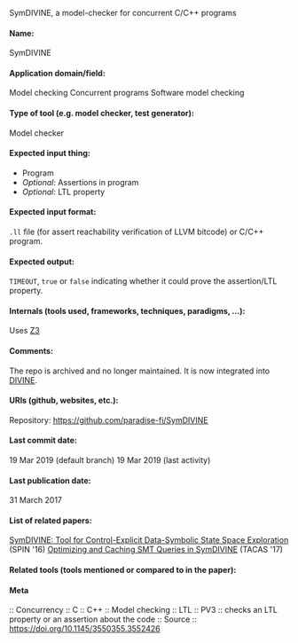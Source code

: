 SymDIVINE, a model-checker for concurrent C/C++ programs

#### Name:
SymDIVINE

#### Application domain/field:
Model checking
Concurrent programs
Software model checking

#### Type of tool (e.g. model checker, test generator):
Model checker

#### Expected input thing:
- Program
- *Optional*: Assertions in program
- *Optional*: LTL property

#### Expected input format:
`.ll` file (for assert reachability verification of LLVM bitcode) or C/C++ program.

#### Expected output:
`TIMEOUT`, `true` or `false` indicating whether it could prove the assertion/LTL property.

#### Internals (tools used, frameworks, techniques, paradigms, ...):
Uses [Z3](../Solvers/SMT/Z3.md)

#### Comments:
The repo is archived and no longer maintained. It is now integrated into [DIVINE](../DIVINE.md).

#### URIs (github, websites, etc.):
Repository: https://github.com/paradise-fi/SymDIVINE

#### Last commit date:
19 Mar 2019 (default branch)
19 Mar 2019 (last activity)

#### Last publication date:
31 March 2017

#### List of related papers:
[SymDIVINE: Tool for Control-Explicit Data-Symbolic State Space Exploration](https://doi.org/10.1007/978-3-319-32582-8_14) (SPIN '16)
[Optimizing and Caching SMT Queries in SymDIVINE](https://doi.org/10.1007/978-3-662-54580-5_29) (TACAS '17)

#### Related tools (tools mentioned or compared to in the paper):

#### Meta
:: Concurrency
:: C
:: C++
:: Model checking
:: LTL
:: PV3 :: checks an LTL property or an assertion about the code
:: Source :: https://doi.org/10.1145/3550355.3552426
